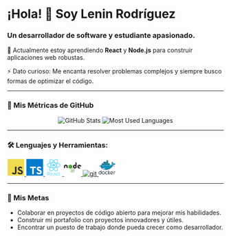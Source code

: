 # ¡Hola! 👋 Soy Lenin Rodríguez

### Un desarrollador de software y estudiante apasionado.

🌱 Actualmente estoy aprendiendo **React** y **Node.js** para construir aplicaciones web robustas.

⚡ Dato curioso: Me encanta resolver problemas complejos y siempre busco formas de optimizar el código.

---

### 🚀 Mis Métricas de GitHub

<p align="center">
  <img src="https://github-readme-stats.vercel.app/api?username=DarioRodriguez47&show_icons=true&theme=radical" alt="GitHub Stats" width="450" />
  <img src="https://github-readme-stats.vercel.app/api/top-langs/?username=DarioRodriguez47&layout=compact&theme=radical" alt="Most Used Languages" width="380" />
</p>

---

### 🛠️ Lenguajes y Herramientas:

<p align="left">
  <a href="https://www.javascript.com" target="_blank"> <img src="https://raw.githubusercontent.com/devicons/devicon/master/icons/javascript/javascript-original.svg" alt="javascript" width="40" height="40"/> </a>
  <a href="https://www.typescriptlang.org/" target="_blank"> <img src="https://raw.githubusercontent.com/devicons/devicon/master/icons/typescript/typescript-original.svg" alt="typescript" width="40" height="40"/> </a>
  <a href="https://reactjs.org/" target="_blank"> <img src="https://raw.githubusercontent.com/devicons/devicon/master/icons/react/react-original-wordmark.svg" alt="react" width="40" height="40"/> </a>
  <a href="https://nodejs.org" target="_blank"> <img src="https://raw.githubusercontent.com/devicons/devicon/master/icons/nodejs/nodejs-original-wordmark.svg" alt="nodejs" width="40" height="40"/> </a>
  <a href="https://git-scm.com/" target="_blank"> <img src="https://www.vectorlogo.zone/logos/git-scm/git-scm-icon.svg" alt="git" width="40" height="40"/> </a>
  <a href="https://www.docker.com/" target="_blank"> <img src="https://raw.githubusercontent.com/devicons/devicon/master/icons/docker/docker-original-wordmark.svg" alt="docker" width="40" height="40"/> </a>
</p>

---

### 🎯 Mis Metas

* Colaborar en proyectos de código abierto para mejorar mis habilidades.
* Construir mi portafolio con proyectos innovadores y útiles.
* Encontrar un puesto de trabajo donde pueda crecer como desarrollador.
